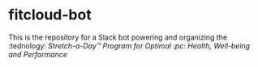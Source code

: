 # fitcloud-bot
This is the repository for a Slack bot powering and organizing the :tednology: *Stretch-a-Day™ Program for Optimal :pc: Health, Well-being and Performance*
